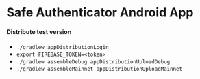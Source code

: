 # Safe Authenticator Android App

#### Distribute test version

- `./gradlew appDistributionLogin`
- `export FIREBASE_TOKEN=<token>`
- `./gradlew assembleDebug appDistributionUploadDebug`
- `./gradlew assembleMainnet appDistributionUploadMainnet`

